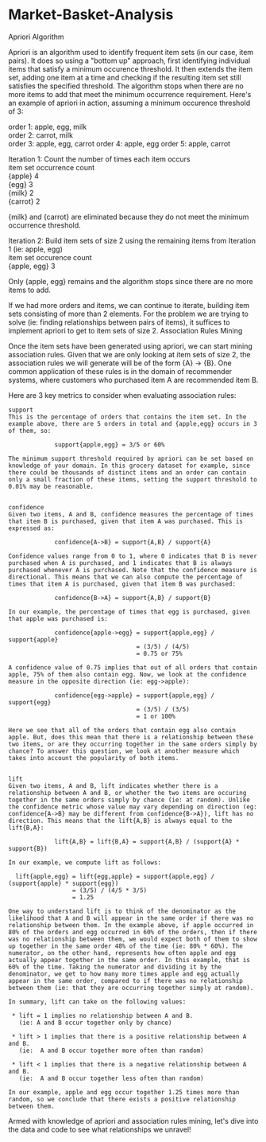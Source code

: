 # Market-Basket-Analysis


Apriori Algorithm

Apriori is an algorithm used to identify frequent item sets (in our case, item pairs). It does so using a "bottom up" approach, first identifying individual items that satisfy a minimum occurence threshold. It then extends the item set, adding one item at a time and checking if the resulting item set still satisfies the specified threshold. The algorithm stops when there are no more items to add that meet the minimum occurrence requirement. Here's an example of apriori in action, assuming a minimum occurence threshold of 3:

order 1: apple, egg, milk  
order 2: carrot, milk  
order 3: apple, egg, carrot
order 4: apple, egg
order 5: apple, carrot


Iteration 1:  Count the number of times each item occurs   
item set      occurrence count    
{apple}              4   
{egg}                3   
{milk}               2   
{carrot}             2   

{milk} and {carrot} are eliminated because they do not meet the minimum occurrence threshold.


Iteration 2: Build item sets of size 2 using the remaining items from Iteration 1 
             (ie: apple, egg)  
item set           occurence count  
{apple, egg}             3  

Only {apple, egg} remains and the algorithm stops since there are no more items to add.


If we had more orders and items, we can continue to iterate, building item sets consisting of more than 2 elements. For the problem we are trying to solve (ie: finding relationships between pairs of items), it suffices to implement apriori to get to item sets of size 2.
Association Rules Mining

Once the item sets have been generated using apriori, we can start mining association rules. Given that we are only looking at item sets of size 2, the association rules we will generate will be of the form {A} -> {B}. One common application of these rules is in the domain of recommender systems, where customers who purchased item A are recommended item B.

Here are 3 key metrics to consider when evaluating association rules:

    support
    This is the percentage of orders that contains the item set. In the example above, there are 5 orders in total and {apple,egg} occurs in 3 of them, so:

                 support{apple,egg} = 3/5 or 60%

    The minimum support threshold required by apriori can be set based on knowledge of your domain. In this grocery dataset for example, since there could be thousands of distinct items and an order can contain only a small fraction of these items, setting the support threshold to 0.01% may be reasonable.


    confidence
    Given two items, A and B, confidence measures the percentage of times that item B is purchased, given that item A was purchased. This is expressed as:

                 confidence{A->B} = support{A,B} / support{A}   

    Confidence values range from 0 to 1, where 0 indicates that B is never purchased when A is purchased, and 1 indicates that B is always purchased whenever A is purchased. Note that the confidence measure is directional. This means that we can also compute the percentage of times that item A is purchased, given that item B was purchased:

                 confidence{B->A} = support{A,B} / support{B}    

    In our example, the percentage of times that egg is purchased, given that apple was purchased is:

                 confidence{apple->egg} = support{apple,egg} / support{apple}
                                        = (3/5) / (4/5)
                                        = 0.75 or 75%

    A confidence value of 0.75 implies that out of all orders that contain apple, 75% of them also contain egg. Now, we look at the confidence measure in the opposite direction (ie: egg->apple):

                 confidence{egg->apple} = support{apple,egg} / support{egg}
                                        = (3/5) / (3/5)
                                        = 1 or 100%  

    Here we see that all of the orders that contain egg also contain apple. But, does this mean that there is a relationship between these two items, or are they occurring together in the same orders simply by chance? To answer this question, we look at another measure which takes into account the popularity of both items.


    lift
    Given two items, A and B, lift indicates whether there is a relationship between A and B, or whether the two items are occuring together in the same orders simply by chance (ie: at random). Unlike the confidence metric whose value may vary depending on direction (eg: confidence{A->B} may be different from confidence{B->A}), lift has no direction. This means that the lift{A,B} is always equal to the lift{B,A}:

                 lift{A,B} = lift{B,A} = support{A,B} / (support{A} * support{B})   

    In our example, we compute lift as follows:

      lift{apple,egg} = lift{egg,apple} = support{apple,egg} / (support{apple} * support{egg})
                      = (3/5) / (4/5 * 3/5) 
                      = 1.25    

    One way to understand lift is to think of the denominator as the likelihood that A and B will appear in the same order if there was no relationship between them. In the example above, if apple occurred in 80% of the orders and egg occurred in 60% of the orders, then if there was no relationship between them, we would expect both of them to show up together in the same order 48% of the time (ie: 80% * 60%). The numerator, on the other hand, represents how often apple and egg actually appear together in the same order. In this example, that is 60% of the time. Taking the numerator and dividing it by the denominator, we get to how many more times apple and egg actually appear in the same order, compared to if there was no relationship between them (ie: that they are occurring together simply at random).

    In summary, lift can take on the following values:

     * lift = 1 implies no relationship between A and B. 
       (ie: A and B occur together only by chance)

     * lift > 1 implies that there is a positive relationship between A and B.
       (ie:  A and B occur together more often than random)

     * lift < 1 implies that there is a negative relationship between A and B.
       (ie:  A and B occur together less often than random)

    In our example, apple and egg occur together 1.25 times more than random, so we conclude that there exists a positive relationship between them.

Armed with knowledge of apriori and association rules mining, let's dive into the data and code to see what relationships we unravel!
